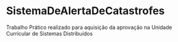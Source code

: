 # SistemaDeAlertaDeCatastrofes
Trabalho Prático realizado para aquisição da aprovação na Unidade Curricular de Sistemas Distribuídos
